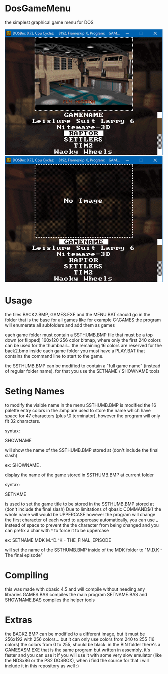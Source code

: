 # DosGameMenu
the simplest graphical game menu for DOS

![How it looks](screenshot/Menu1.png)
![How it looks](screenshot/Menu2.png)

# Usage
the files BACK2.BMP, GAMES.EXE and the MENU.BAT should go in the folder that is the base for all games like for example C:\GAMES the program will enumerate all subfolders and add them as games

each game folder must contain a SSTHUMB.BMP file that must be a top down (or flipped) 160x120 256 color bitmap, where only the first 240 colors can be used for the thumbnail... the remaining 16 colors are reserved for the back2.bmp
inside each game folder you must have a PLAY.BAT that contains the command line to start to the game.

the SSTHUMB.BMP can be modified to contain a "full game name" (instead of regular folder name), for that you use the SETNAME / SHOWNAME tools
# Seting Names
to modify the visible name in the menu SSTHUMB.BMP is modified the 16 palette entry colors in the .bmp are used to store the name which have space for 47 characters (plus \0 terminator), however the program will only fit 32 characters.


syntax:

SHOWNAME <folder>

will show the name of the SSTHUMB.BMP stored at <folder> (don't include the final slash)

ex: SHOWNAME . 

display the name of the game stored in SSTHUMB.BMP at current folder


syntax:

SETNAME <folder> <name pattern>

is used to set the game title to be stored in the SSTHUMB.BMP stored at <folder> (don't include the final slash)
Due to limitations of qbasic COMMAND$() the whole name will would be UPPERCASE however the program will change the first character of each word to uppercase automatically, you can use _ instead of space to prevent the the character from being changed and you can prefix a char with ^ to force it to be uppercase

ex: SETNAME MDK M.^D.^K - THE_FINAL_EPISODE

will set the name of the SSTHUMB.BMP inside of the MDK folder to "M.D.K - The final episode"

# Compiling
this was made with qbasic 4.5 and will compile without needing any libraries
GAMES.BAS compiles the main program
SETNAME.BAS and SHOWNAME.BAS compiles the helper tools

# Extras
the BACK2.BMP can be modified to a different image, but it must be 256x192 with 256 colors... but it can only use colors from 240 to 255 (16 colors) the colors from 0 to 255, should be black.
in the BIN folder there's a GAMESASM.EXE that is the same program but written in assembly, it's faster and you can use it if you will use it with some very slow emulator (like the NDSx86 or the PS2 DOSBOX), when i find the source for that i will include it in this repository as well :)


